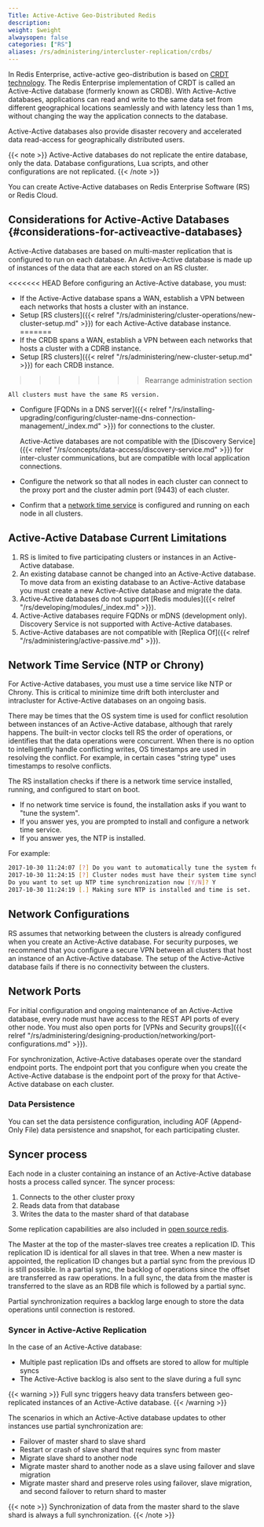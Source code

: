 ```yaml
---
Title: Active-Active Geo-Distributed Redis
description:
weight: $weight
alwaysopen: false
categories: ["RS"]
aliases: /rs/administering/intercluster-replication/crdbs/
---
```

In Redis Enterprise, active-active geo-distribution is based on [CRDT technology](https://en.wikipedia.org/wiki/Conflict-free_replicated_data_type).
The Redis Enterprise implementation of CRDT is called an Active-Active database (formerly known as CRDB).
With Active-Active databases, applications can read and write to the same data set from different geographical locations seamlessly and with latency less than 1 ms,
without changing the way the application connects to the database.

Active-Active databases also provide disaster recovery and accelerated data read-access for geographically distributed users.

{{< note >}}
Active-Active databases do not replicate the entire database, only the data.
Database configurations, Lua scripts, and other configurations are not replicated.
{{< /note >}}

You can create Active-Active databases on Redis Enterprise Software (RS) or Redis Cloud.

## Considerations for Active-Active Databases {#considerations-for-activeactive-databases}

Active-Active databases are based on multi-master replication that is configured to run on each database.
An Active-Active database is made up of instances of the data that are each stored on an RS cluster.

<<<<<<< HEAD
Before configuring an Active-Active database, you must:

- If the Active-Active database spans a WAN, establish a VPN between each networks that hosts a cluster with an instance.
- Setup [RS clusters]({{< relref "/rs/administering/cluster-operations/new-cluster-setup.md" >}}) for each Active-Active database instance.
=======
- If the CRDB spans a WAN, establish a VPN between each networks that hosts a cluster with a CDRB instance.
- Setup [RS clusters]({{< relref "/rs/administering/new-cluster-setup.md" >}}) for each CRDB instance.
>>>>>>> Rearrange administration section

    All clusters must have the same RS version.
- Configure [FQDNs in a DNS server]({{< relref "/rs/installing-upgrading/configuring/cluster-name-dns-connection-management/_index.md" >}}) for connections to the cluster.

    Active-Active databases are not compatible with the [Discovery Service]({{< relref "/rs/concepts/data-access/discovery-service.md" >}}) for inter-cluster communications,
    but are compatible with local application connections.
- Configure the network so that all nodes in each cluster can connect to the proxy port and the cluster admin port (9443) of each cluster.
- Confirm that a [network time service](#network-time-service-ntp-or-chrony) is configured and running on each node in all clusters.

## Active-Active Database Current Limitations

1. RS is limited to five participating clusters or instances in an Active-Active database.
1. An existing database cannot be changed into an Active-Active database. To move data from an existing database to an Active-Active database you must create a new Active-Active database and migrate the data.
1. Active-Active databases do not support [Redis modules]({{< relref "/rs/developing/modules/_index.md" >}}).
1. Active-Active databases require FQDNs or mDNS (development only). Discovery Service is not supported with Active-Active databases.
1. Active-Active databases are not compatible with [Replica Of]({{< relref "/rs/administering/active-passive.md" >}}).

## Network Time Service (NTP or Chrony)

For Active-Active databases, you must use a time service like NTP or Chrony.
This is critical to minimize time drift both intercluster and intracluster for Active-Active databases on an ongoing basis.

There may be times that the OS system time is used for conflict resolution between instances of an Active-Active database, although that rarely happens.
The built-in vector clocks tell RS the order of operations, or identifies that the data operations were concurrent.
When there is no option to intelligently handle conflicting writes, OS timestamps are used in resolving the conflict.
For example, in certain cases "string type" uses timestamps to resolve conflicts.

The RS installation checks if there is a network time service installed, running, and configured to start on boot.

- If no network time service is found, the installation asks if you want to "tune the system".
- If you answer yes, you are prompted to install and configure a network time service.
- If you answer yes, the NTP is installed.

For example:

```sh
2017-10-30 11:24:07 [?] Do you want to automatically tune the system for best performance [Y/N]? Y
2017-10-30 11:24:15 [?] Cluster nodes must have their system time synchronized.
Do you want to set up NTP time synchronization now [Y/N]? Y
2017-10-30 11:24:19 [.] Making sure NTP is installed and time is set.
```

## Network Configurations

RS assumes that networking between the clusters is already configured when you create an Active-Active database.
For security purposes, we recommend that you configure a secure VPN between all clusters that host an instance of an Active-Active database.
The setup of the Active-Active database fails if there is no connectivity between the clusters.

## Network Ports

For initial configuration and ongoing maintenance of an Active-Active database, every node must have access to the REST API ports of every other node.
You must also open ports for [VPNs and Security groups]({{< relref "/rs/administering/designing-production/networking/port-configurations.md" >}}).

For synchronization, Active-Active databases operate over the standard endpoint ports.
The endpoint port that you configure when you create the Active-Active database is the endpoint port of the proxy for that Active-Active database on each cluster.

### Data Persistence

You can set the data persistence configuration, including AOF (Append-Only File) data persistence and snapshot,
for each participating cluster.

## Syncer process

Each node in a cluster containing an instance of an Active-Active database hosts a process called syncer.
The syncer process:

1. Connects to the other cluster proxy
1. Reads data from that database
1. Writes the data to the master shard of that database

Some replication capabilities are also included in [open source redis](https://redis.io/topics/replication).

The Master at the top of the master-slaves tree creates a replication ID.
This replication ID is identical for all slaves in that tree.
When a new master is appointed, the replication ID changes but a partial sync from the previous ID is still possible.
In a partial sync, the backlog of operations since the offset are transferred as raw operations.
In a full sync, the data from the master is transferred to the slave as an RDB file which is followed by a partial sync.

Partial synchronization requires a backlog large enough to store the data operations until connection is restored.

### Syncer in Active-Active Replication

In the case of an Active-Active database:

- Multiple past replication IDs and offsets are stored to allow for multiple syncs
- The Active-Active backlog is also sent to the slave during a full sync

{{< warning >}}
Full sync triggers heavy data transfers between geo-replicated instances of an Active-Active database.
{{< /warning >}}

The scenarios in which an Active-Active database updates to other instances use partial synchronization are:

- Failover of master shard to slave shard
- Restart or crash of slave shard that requires sync from master
- Migrate slave shard to another node
- Migrate master shard to another node as a slave using failover and slave migration
- Migrate master shard and preserve roles using failover, slave migration, and second failover to return shard to master

{{< note >}}
Synchronization of data from the master shard to the slave shard is always a full synchronization.
{{< /note >}}
